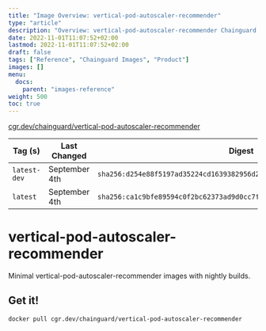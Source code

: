 ```yaml
---
title: "Image Overview: vertical-pod-autoscaler-recommender"
type: "article"
description: "Overview: vertical-pod-autoscaler-recommender Chainguard Image"
date: 2022-11-01T11:07:52+02:00
lastmod: 2022-11-01T11:07:52+02:00
draft: false
tags: ["Reference", "Chainguard Images", "Product"]
images: []
menu:
  docs:
    parent: "images-reference"
weight: 500
toc: true
---
```


[cgr.dev/chainguard/vertical-pod-autoscaler-recommender](https://github.com/chainguard-images/images/tree/main/images/vertical-pod-autoscaler-recommender)

| Tag (s)       | Last Changed  | Digest                                                                    |
|---------------|---------------|---------------------------------------------------------------------------|
|  `latest-dev` | September 4th | `sha256:d254e88f5197ad35224cd1639382956d262c2a861cd352063d464545abe0b853` |
|  `latest`     | September 4th | `sha256:ca1c9bfe89594c0f2bc62373ad9d0cc7f6806d7b8d478a3a948883c39a0de6ab` |

# vertical-pod-autoscaler-recommender

Minimal vertical-pod-autoscaler-recommender images with nightly builds.

## Get it!

```shell
docker pull cgr.dev/chainguard/vertical-pod-autoscaler-recommender
```
